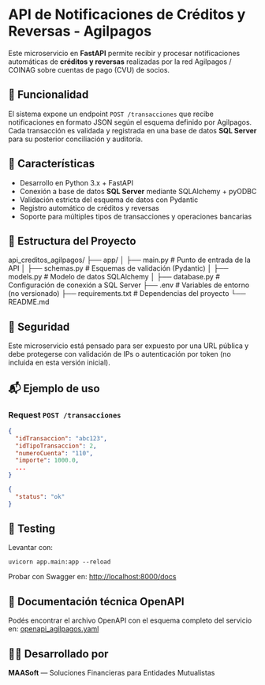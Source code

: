 # API de Notificaciones de Créditos y Reversas - Agilpagos

Este microservicio en **FastAPI** permite recibir y procesar notificaciones automáticas de **créditos y reversas** realizadas por la red Agilpagos / COINAG sobre cuentas de pago (CVU) de socios.

## 🚀 Funcionalidad

El sistema expone un endpoint `POST /transacciones` que recibe notificaciones en formato JSON según el esquema definido por Agilpagos. Cada transacción es validada y registrada en una base de datos **SQL Server** para su posterior conciliación y auditoría.

## 📌 Características

- Desarrollo en Python 3.x + FastAPI
- Conexión a base de datos **SQL Server** mediante SQLAlchemy + pyODBC
- Validación estricta del esquema de datos con Pydantic
- Registro automático de créditos y reversas
- Soporte para múltiples tipos de transacciones y operaciones bancarias

## 📂 Estructura del Proyecto

api_creditos_agilpagos/
├── app/
│   ├── main.py              # Punto de entrada de la API
│   ├── schemas.py           # Esquemas de validación (Pydantic)
│   ├── models.py            # Modelo de datos SQLAlchemy
│   ├── database.py          # Configuración de conexión a SQL Server
├── .env                     # Variables de entorno (no versionado)
├── requirements.txt         # Dependencias del proyecto
└── README.md


## 🔐 Seguridad

Este microservicio está pensado para ser expuesto por una URL pública y debe protegerse con validación de IPs o autenticación por token (no incluida en esta versión inicial).

## 📬 Ejemplo de uso

### Request `POST /transacciones`

```json
{
  "idTransaccion": "abc123",
  "idTipoTransaccion": 2,
  "numeroCuenta": "110",
  "importe": 1000.0,
  ...
}

{
  "status": "ok"
}
```

## 🧪 Testing

Levantar con:
```
uvicorn app.main:app --reload
```

Probar con Swagger en: [http://localhost:8000/docs](http://localhost:8000/docs)

## 📄 Documentación técnica OpenAPI

Podés encontrar el archivo OpenAPI con el esquema completo del servicio en:
[openapi_agilpagos.yaml](./openapi_agilpagos.yaml)

## 🧑‍💻 Desarrollado por

**MAASoft** — Soluciones Financieras para Entidades Mutualistas